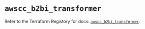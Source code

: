 # `awscc_b2bi_transformer`

Refer to the Terraform Registory for docs: [`awscc_b2bi_transformer`](https://registry.terraform.io/providers/hashicorp/awscc/0.70.0/docs/resources/b2bi_transformer).
